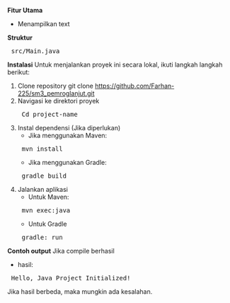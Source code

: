 **Fitur Utama**
- Menampilkan text

**Struktur**
<pre> src/Main.java </pre>

**Instalasi**
Untuk menjalankan proyek ini secara lokal, ikuti langkah langkah berikut:
1. Clone repository
   git clone https://github.com/Farhan-225/sm3_pemroglanjut.git
2. Navigasi ke direktori proyek
   <pre> Cd project-name </pre>
3. Instal dependensi (Jika diperlukan)
   - Jika menggunakan Maven:
   <pre> mvn install </pre>
   - Jika menggunakan Gradle:
   <pre> gradle build </pre>
4. Jalankan aplikasi
   - Untuk Maven:
   <pre> mvn exec:java </pre>
   - Untuk Gradle
   <pre> gradle: run </pre>
**Contoh output**
Jika compile berhasil
   - hasil:
   <pre> Hello, Java Project Initialized! </pre>
Jika hasil berbeda, maka mungkin ada kesalahan.
